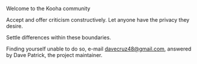 Welcome to the Kooha community

Accept and offer criticism constructively.
Let anyone have the privacy they desire.

Settle differences within these boundaries.

Finding yourself unable to do so, e-mail davecruz48@gmail.com,
answered by Dave Patrick, the project maintainer.
